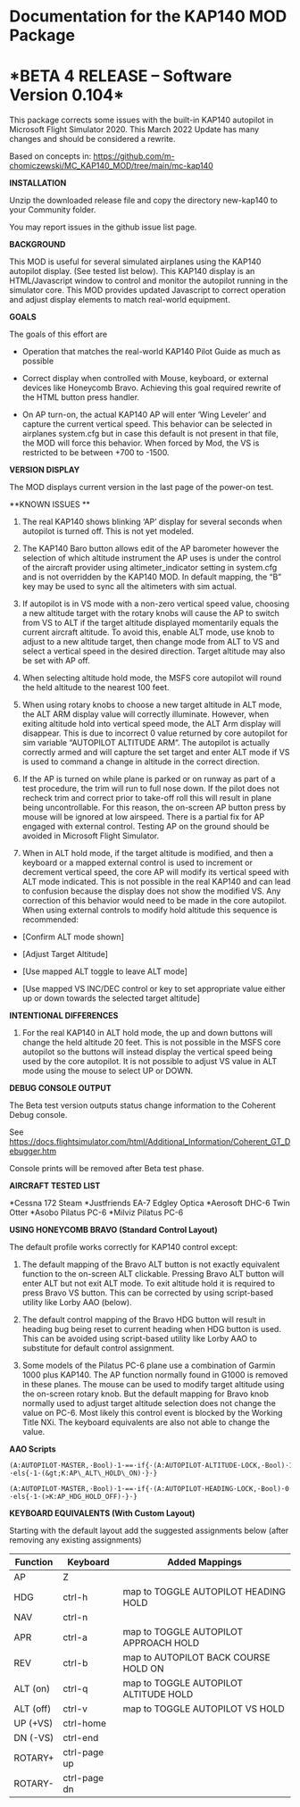 Documentation for the KAP140 MOD Package
========================================

\*BETA 4 RELEASE – Software Version 0.104\*
===========================================

This package corrects some issues with the built-in KAP140 autopilot in
<span class="underline">Microsoft Flight Simulator 2020</span>. This
March 2022 Update has many changes and should be considered a rewrite.

Based on concepts in:
<https://github.com/m-chomiczewski/MC_KAP140_MOD/tree/main/mc-kap140>

**INSTALLATION**

Unzip the downloaded release file and copy the directory new-kap140 to
your Community folder.

You may report issues in the github issue list page.

**BACKGROUND**

This MOD is useful for several simulated airplanes using the KAP140
autopilot display. (See tested list below). This KAP140 display is an
HTML/Javascript window to control and monitor the autopilot running in
the simulator core. This MOD provides updated Javascript to correct
operation and adjust display elements to match real-world equipment.

**GOALS**

The goals of this effort are

-   Operation that matches the real-world KAP140 Pilot Guide as much as
    possible

-   Correct display when controlled with Mouse, keyboard, or external
    devices like Honeycomb Bravo. Achieving this goal required rewrite
    of the HTML button press handler.

-   On AP turn-on, the actual KAP140 AP will enter ‘Wing Leveler’ and
    capture the current vertical speed. This behavior can be selected in
    airplanes system.cfg but in case this default is not present in that
    file, the MOD will force this behavior. When forced by Mod, the VS
    is restricted to be between +700 to -1500.

**VERSION DISPLAY**

The MOD displays current version in the last page of the power-on
test.

**KNOWN ISSUES **

1.  The real KAP140 shows blinking ‘AP’ display for several seconds when
    autopilot is turned off. This is not yet modeled.

2.  The KAP140 Baro button allows edit of the AP barometer however the
    selection of which altitude instrument the AP uses is under the
    control of the aircraft provider using altimeter\_indicator setting
    in system.cfg and is not overridden by the KAP140 MOD. In default
    mapping, the “B” key may be used to sync all the altimeters with sim
    actual.

3.  If autopilot is in VS mode with a non-zero vertical speed value,
    choosing a new altitude target with the rotary knobs will cause the
    AP to switch from VS to ALT if the target altitude displayed
    momentarily equals the current aircraft altitude. To avoid this,
    enable ALT mode, use knob to adjust to a new altitude target, then
    change mode from ALT to VS and select a vertical speed in the
    desired direction. Target altitude may also be set with AP off.

4.  When selecting altitude hold mode, the MSFS core autopilot will
    round the held altitude to the nearest 100 feet.

5.  When using rotary knobs to choose a new target altitude in ALT mode,
    the ALT ARM display value will correctly illuminate. However, when
    exiting altitude hold into vertical speed mode, the ALT Arm display
    will disappear. This is due to incorrect 0 value returned by core
    autopilot for sim variable “AUTOPILOT ALTITUDE ARM”. The autopilot
    is actually correctly armed and will capture the set target and enter
    ALT mode if VS is used to command a change in altitude in the
    correct direction.

6.  If the AP is turned on while plane is parked or on runway as part of
    a test procedure, the trim will run to full nose down. If the pilot
    does not recheck trim and correct prior to take-off roll this will
    result in plane being uncontrollable. For this reason, the on-screen
    AP button press by mouse will be ignored at low airspeed. There is a
    partial fix for AP engaged with external control. Testing AP on the
    ground should be avoided in Microsoft Flight Simulator.

7.  When in ALT hold mode, if the target altitude is modified, and then
    a keyboard or a mapped external control is used to increment or
    decrement vertical speed, the core AP will modify its vertical speed
    with ALT mode indicated. This is not possible in the real KAP140 and
    can lead to confusion because the display does not show the modified
    VS. Any correction of this behavior would need to be made in the
    core autopilot. When using external controls to modify hold
    altitude this sequence is recommended:

-   \[Confirm ALT mode shown\]

<!-- -->

-   \[Adjust Target Altitude\]

<!-- -->

-   \[Use mapped ALT toggle to leave ALT mode\]

<!-- -->

-   \[Use mapped VS INC/DEC control or key to set appropriate value
    either up or down towards the selected target altitude\]

**INTENTIONAL DIFFERENCES**

1.  For the real KAP140 in ALT hold mode, the up and down buttons will
    change the held altitude 20 feet. This is not possible in the MSFS
    core autopilot so the buttons will instead display the vertical
    speed being used by the core autopilot. It is not possible to adjust
    VS value in ALT mode using the mouse to select UP or DOWN.

**DEBUG CONSOLE OUTPUT**

The Beta test version outputs status change information to the Coherent
Debug console.

See
<https://docs.flightsimulator.com/html/Additional_Information/Coherent_GT_Debugger.htm>

Console prints will be removed after Beta test phase.

**AIRCRAFT TESTED LIST**

*Cessna 172 Steam
*Justfriends EA-7 Edgley Optica
*Aerosoft DHC-6 Twin Otter
*Asobo Pilatus PC-6
*Milviz Pilatus PC-6

**USING HONEYCOMB BRAVO (Standard Control Layout)**

The default profile works correctly for KAP140 control except:

1. The default mapping of the Bravo ALT button is not exactly equivalent
function to the on-screen ALT clickable. Pressing Bravo ALT button will
enter ALT but not exit ALT mode. To exit altitude hold it is required to
press Bravo VS button. This can be corrected by using script-based
utility like Lorby AAO (below).

2. The default control mapping of the Bravo HDG button will result in
heading bug being reset to current heading when HDG button is used. This
can be avoided using script-based utility like Lorby AAO to substitute
for default control assignment.

3. Some models of the Pilatus PC-6 plane use a combination of Garmin 1000
plus KAP140. The AP function normally found in G1000 is removed in these
planes. The mouse can be used to modify target altitude using the
on-screen rotary knob. But the default mapping for Bravo knob
normally used to adjust target altitude selection does not change the
value on PC-6. Most likely this control event is blocked by the Working
Title NXi. The keyboard equivalents are also not able to change the
value. 

**AAO Scripts**

```
(A:AUTOPILOT·MASTER,·Bool)·1·==·if{·(A:AUTOPILOT·ALTITUDE·LOCK,·Bool)·1·==·if{·1·(&gt;K:AP\_PANEL\_VS\_ON)·}·els{·1·(&gt;K:AP\_ALT\_HOLD\_ON)·}·}

(A:AUTOPILOT·MASTER,·Bool)·1·==·if{·(A:AUTOPILOT·HEADING·LOCK,·Bool)·0·==·if{·1·(>K:AP_HDG_HOLD_ON)·}·els{·1·(>K:AP_HDG_HOLD_OFF)·}·}
```

**KEYBOARD EQUIVALENTS (With Custom Layout)**

Starting with the default layout add the suggested assignments below
(after removing any existing assignments)

|Function|Keyboard|Added Mappings|
|--------|--------|--------|
|AP|Z||
|HDG|ctrl-h|map to TOGGLE AUTOPILOT HEADING HOLD|
|NAV|ctrl-n||
|APR|ctrl-a|map to TOGGLE AUTOPILOT APPROACH HOLD|
|REV|ctrl-b|map to AUTOPILOT BACK COURSE HOLD ON|
|ALT (on)|ctrl-q|map to TOGGLE AUTOPILOT ALTITUDE HOLD|
|ALT (off)|ctrl-v|map to TOGGLE AUTOPILOT VS HOLD|
|UP (+VS)|ctrl-home||
|DN (-VS)|ctrl-end||
|ROTARY+|ctrl-page up||
|ROTARY-|ctrl-page dn||
